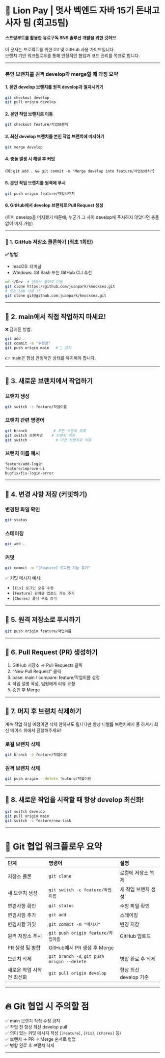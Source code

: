 # 🦁  Lion Pay | 멋사 벡엔드 자바 15기 돈내고사자 팀 (회고5팀)

#### 스프링부트를 활용한 유료구독 SNS 솔루션 개발을 위한 깃허브

이 문서는  프로젝트를 위한 Git 및 GitHub 사용 가이드입니다.  
브랜치 기반 워크플로우를 통해 안정적인 협업과 코드 관리를 목표로 합니다.

---

### 본인 브랜치를 원격 develop과 merge할 때 과정 요약
#### 1. 본인 develop 브랜치를 원격 develop과 일치시키기
```bash
git checkout develop
git pull origin develop
```
#### 2. 본인 작업 브랜치로 이동 
```bash
git checkout feature/작업브랜치
```
#### 3. 최신 develop 브랜치를 본인 작업 브랜치에 머지하기
```bash
git merge develop
```
#### 4. 충돌 발생 시 해결 후 커밋
(예: `git add . && git commit -m "Merge develop into feature/작업브랜치"`)

#### 5. 본인 작업 브랜치를 원격에 푸시
```bash
git push origin feature/작업브랜치
```
#### 6. GitHub에서 develop 브랜치로 Pull Request 생성
(이미 develop을 머지했기 때문에, 누군가 그 사이 develop에 푸시하지 않았다면 충돌 없이 머지 가능)

---

### 📌 1. GitHub 저장소 클론하기 (최초 1회만)

#### ✅ 방법
- macOS: 터미널
- Windows: Git Bash 또는 GitHub CLI 추천

```bash
cd ~/Dev  # 원하는 폴더로 이동
git clone https://github.com/juanpark/knocksea.git
# 또는 SSH 사용 시
git clone git@github.com:juanpark/knocksea.git
```

---

## 📌 2. main에서 직접 작업하지 마세요!

❌ 금지된 방법:
```bash
git add .
git commit -m "수정함"
git push origin main   # 🚨 금지
```
👉 main은 항상 안정적인 상태를 유지해야 합니다.

---

## 📌 3. 새로운 브랜치에서 작업하기

### 브랜치 생성
```bash
git switch -c feature/작업이름
```

### 브랜치 관련 명령어
```bash
git branch            # 모든 브랜치 목록
git switch 브랜치명    # 브랜치 이동
git switch -           # 이전 브랜치로 이동
```

### 브랜치 이름 예시
```bash
feature/add-login
feature/improve-ui
bugfix/fix-login-error
```

---

## 📌 4. 변경 사항 저장 (커밋하기)

### 변경된 파일 확인
```bash
git status
```

### 스테이징
```bash
git add .
```

### 커밋
```bash
git commit -m "[Feature] 로그인 기능 추가"
```

✅ 커밋 메시지 예시:  
- `[Fix] 로그인 오류 수정`  
- `[Feature] 판매글 업로드 기능 추가`  
- `[Chores] 폴더 구조 정리`

---

## 📌 5. 원격 저장소로 푸시하기

```bash
git push origin feature/작업이름
```


---

## 📌 6. Pull Request (PR) 생성하기

1. GitHub 저장소 → Pull Requests 클릭
2. "New Pull Request" 클릭
3. base: main / compare: feature/작업이름 설정
4. 작업 설명 작성, 팀원에게 리뷰 요청
5. 승인 후 Merge

---

## 📌 7. 머지 후 브랜치 삭제하기
계속 작업 하실 예정이면 삭제 안하셔도 됩니다만 항상 디벨롭 브랜치에서 풀 하셔서 최신 베이스 위에서 진행해주세요!

### 로컬 브랜치 삭제
```bash
git branch -d feature/작업이름
```

### 원격 브랜치 삭제
```bash
git push origin --delete feature/작업이름
```


---

## 📌 8. 새로운 작업을 시작할 때 항상 develop 최신화!

```bash
git switch develop
git pull origin main
git switch -c feature/new-task
```


---

# 🚀 Git 협업 워크플로우 요약

| 단계 | 명령어 | 설명 |
|:----|:----|:----|
| 저장소 클론 | `git clone` | 로컬에 저장소 복제 |
| 새 브랜치 생성 | `git switch -c feature/작업이름` | 새 작업 브랜치 생성 |
| 변경사항 확인 | `git status` | 수정 파일 확인 |
| 변경사항 추가 | `git add .` | 스테이징 |
| 변경사항 커밋 | `git commit -m "메시지"` | 변경 저장 |
| 원격 저장소 푸시 | `git push origin feature/작업이름` | GitHub 업로드 |
| PR 생성 및 병합 | GitHub에서 PR 생성 후 Merge |
| 브랜치 삭제 | `git branch -d`, `git push origin --delete` | 병합 완료 후 삭제 |
| 새로운 작업 시작 전 최신화 | `git pull origin develop` | 항상 최신 develop 기준 |


---

# 🔥 Git 협업 시 주의할 점

✅ main 브랜치 직접 수정 금지  
✅ 작업 전 항상 최신 develop pull  
✅ 의미 있는 커밋 메시지 작성 (`[Feature]`, `[Fix]`, `[Chores]` 등)  
✅ 브랜치 → PR → Merge 순서로 협업  
✅ 병합 완료 후 브랜치 삭제

---
